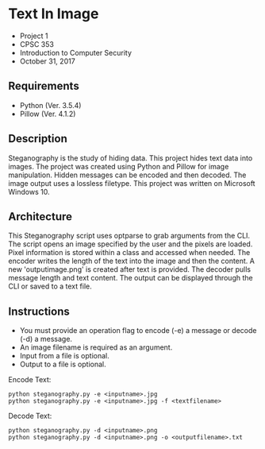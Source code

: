 # Text In Image
- Project 1
- CPSC 353
- Introduction to Computer Security
- October 31, 2017

## Requirements

- Python (Ver. 3.5.4)
- Pillow (Ver. 4.1.2)

## Description

Steganography is the study of hiding data. This project hides text data into images. The project was created using Python and Pillow for image manipulation.
Hidden messages can be encoded and then decoded. The image output uses a lossless filetype. This project was written on Microsoft Windows 10.

## Architecture

This Steganography script uses optparse to grab arguments from the CLI. The script opens an image specified by the user and the pixels are loaded. Pixel information is stored within a class and accessed when needed. The encoder writes the length of the text into the image and then the content. A new 'outputimage.png' is created after text is provided. The decoder pulls message length and text content. The output can be displayed through the CLI or saved to a text file.

## Instructions

- You must provide an operation flag to encode (-e) a message or decode (-d) a message.
- An image filename is required as an argument.
- Input from a file is optional.
- Output to a file is optional.

Encode Text:

	python steganography.py -e <inputname>.jpg 
	python steganography.py -e <inputname>.jpg -f <textfilename>

Decode Text:

	python steganography.py -d <inputname>.png
	python steganography.py -d <inputname>.png -o <outputfilename>.txt